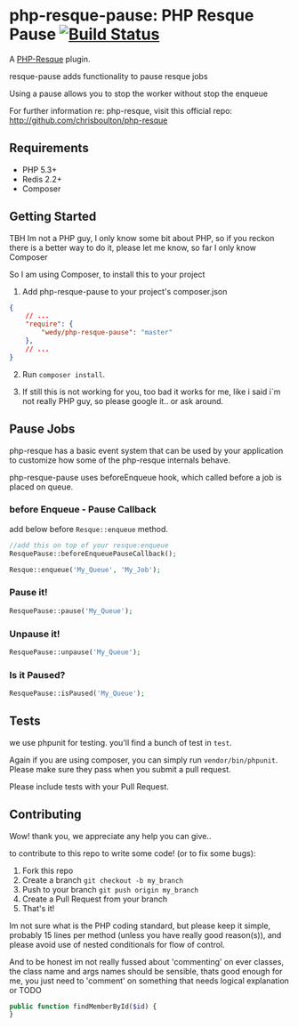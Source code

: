 php-resque-pause: PHP Resque Pause [![Build Status](https://secure.travis-ci.org/wedy/php-resque-pause.png)](http://travis-ci.org/wedy/php-resque-pause)
==================================

A [PHP-Resque](http://github.com/chrisboulton/php-resque) plugin.

resque-pause adds functionality to pause resque jobs

Using a pause allows you to stop the worker without stop the enqueue

For further information re: php-resque, visit this official repo: <http://github.com/chrisboulton/php-resque>

## Requirements ##
* PHP 5.3+
* Redis 2.2+
* Composer

## Getting Started ##
TBH Im not a PHP guy, I only know some bit about PHP,
so if you reckon there is a better way to do it, please let me know, so far I only know Composer

So I am using Composer, to install this to your project

1. Add php-resque-pause to your project's composer.json

```json
{
    // ...
    "require": {
        "wedy/php-resque-pause": "master"
    },
    // ...
}
```

2. Run `composer install`.

3. If still this is not working for you, too bad it works for me, like i said i`m not really PHP guy, so please google it.. or ask around.

## Pause Jobs ##

php-resque has a basic event system that can be used by your application
to customize how some of the php-resque internals behave.

php-resque-pause uses beforeEnqueue hook, which called before a job is placed on queue.

### before Enqueue - Pause Callback ###

add below before `Resque::enqueue` method.
```php
//add this on top of your resque:enqueue
ResquePause::beforeEnqueuePauseCallback();

Resque::enqueue('My_Queue', 'My_Job');
```
### Pause it! ###
```php
ResquePause::pause('My_Queue');
```

### Unpause it! ###
```php
ResquePause::unpause('My_Queue');
```

### Is it Paused? ###
```php
ResquePause::isPaused('My_Queue');
```

## Tests ##
we use phpunit for testing. you'll find a bunch of test in ```test```.

Again if you are using composer, you can simply run ```vendor/bin/phpunit```.
Please make sure they pass when you submit a pull request.

Please include tests with your Pull Request.

## Contributing ##
Wow! thank you, we appreciate any help you can give..

to contribute to this repo to write some code! (or to fix some bugs):

1. Fork this repo
2. Create a branch ```git checkout -b my_branch```
3. Push to your branch ```git push origin my_branch```
4. Create a Pull Request from your branch
5. That's it!

Im not sure what is the PHP coding standard, but please keep it simple, probably 15 lines per method (unless you have really good reason(s)), and please avoid use of nested conditionals for flow of control.

And to be honest im not really fussed about 'commenting' on ever classes, the class name and args names should be sensible, thats good enough for me, you just need to 'comment' on something that needs logical explanation or TODO
```php
public function findMemberById($id) {
}
```
